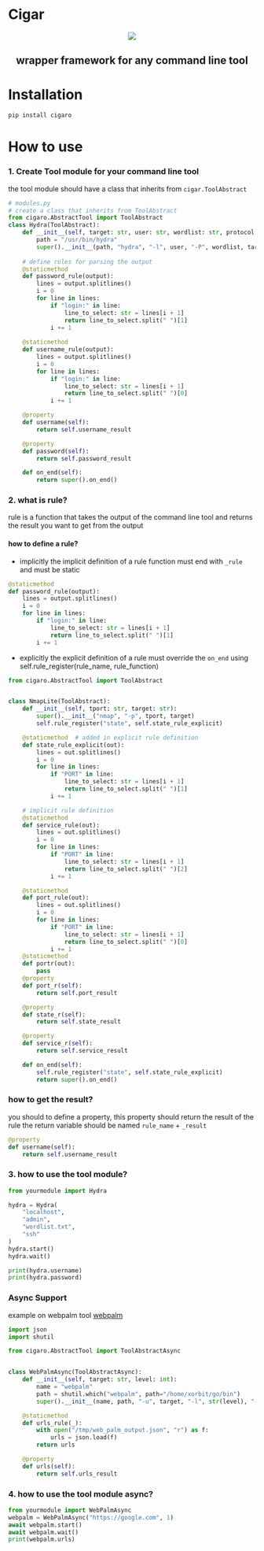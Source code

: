# Cigar 
<p align=center>
<img src="https://github.com/Malwarize/cigaro/assets/130087473/b2c2e336-4f3d-4bf3-b74a-54de498455b5)"/>
</p>
<h2 align=center>wrapper framework for any command line tool</h2> 

# Installation
```bash
pip install cigaro
```

# How to use
### 1. Create Tool module for your command line tool
the tool module should have a class that inherits from `cigar.ToolAbstract`
```python
# modules.py
# create a class that inherits from ToolAbstract
from cigaro.AbstractTool import ToolAbstract
class Hydra(ToolAbstract):
    def __init__(self, target: str, user: str, wordlist: str, protocol: str):
        path = "/usr/bin/hydra"
        super().__init__(path, "hydra", "-l", user, "-P", wordlist, target, protocol, "-t", "4")
    
    # define rules for parsing the output
    @staticmethod
    def password_rule(output):
        lines = output.splitlines()
        i = 0
        for line in lines:
            if "login:" in line:
                line_to_select: str = lines[i + 1]
                return line_to_select.split(" ")[1]
            i += 1
    
    @staticmethod
    def username_rule(output):
        lines = output.splitlines()
        i = 0
        for line in lines:
            if "login:" in line:
                line_to_select: str = lines[i + 1]
                return line_to_select.split(" ")[0]
            i += 1

    @property
    def username(self):
        return self.username_result

    @property
    def password(self):
        return self.password_result

    def on_end(self):
        return super().on_end()
```

### 2. what is rule?
rule is a function that takes the output of the command line tool and returns the result you want to get from the output
#### how to define a rule?
* implicitly
the implicit definition of a rule function must end with `_rule` and must be static
```python
@staticmethod
def password_rule(output):
    lines = output.splitlines()
    i = 0
    for line in lines:
        if "login:" in line:
            line_to_select: str = lines[i + 1]
            return line_to_select.split(" ")[1]
        i += 1
```
* explicitly
the explicit definition of a rule must override the `on_end` using self.rule_register(rule_name, rule_function)
```python
from cigaro.AbstractTool import ToolAbstract


class NmapLite(ToolAbstract):
    def __init__(self, tport: str, target: str):
        super().__init__("nmap", "-p", tport, target)
        self.rule_register("state", self.state_rule_explicit)

    @staticmethod  # added in explicit rule definition
    def state_rule_explicit(out):
        lines = out.splitlines()
        i = 0
        for line in lines:
            if "PORT" in line:
                line_to_select: str = lines[i + 1]
                return line_to_select.split(" ")[1]
            i += 1

    # implicit rule definition
    @staticmethod
    def service_rule(out):
        lines = out.splitlines()
        i = 0
        for line in lines:
            if "PORT" in line:
                line_to_select: str = lines[i + 1]
                return line_to_select.split(" ")[2]
            i += 1

    @staticmethod
    def port_rule(out):
        lines = out.splitlines()
        i = 0
        for line in lines:
            if "PORT" in line:
                line_to_select: str = lines[i + 1]
                return line_to_select.split(" ")[0]
            i += 1
    @staticmethod
    def portr(out):
        pass
    @property
    def port_r(self):
        return self.port_result

    @property
    def state_r(self):
        return self.state_result

    @property
    def service_r(self):
        return self.service_result

    def on_end(self):
        self.rule_register("state", self.state_rule_explicit)
        return super().on_end()
```

### how to get the result?
you should to define a property, this property should return the result of the rule
the return variable should be named `rule_name` + `_result`
```python
@property
def username(self):
    return self.username_result
```

### 3. how to use the tool module?

```python
from yourmodule import Hydra

hydra = Hydra(
    "localhost",
    "admin",
    "wordlist.txt",
    "ssh"
)
hydra.start()
hydra.wait()

print(hydra.username)
print(hydra.password)
```


### Async Support
example on webpalm tool
[webpalm](github.com/Malwarize/webpalm)
```python
import json
import shutil

from cigaro.AbstractTool import ToolAbstractAsync


class WebPalmAsync(ToolAbstractAsync):
    def __init__(self, target: str, level: int):
        name = "webpalm"
        path = shutil.which("webpalm", path="/home/xorbit/go/bin")
        super().__init__(name, path, "-u", target, "-l", str(level), "-o", "/tmp/web_palm_output.json")

    @staticmethod
    def urls_rule(_):
        with open("/tmp/web_palm_output.json", "r") as f:
            urls = json.load(f)
        return urls

    @property
    def urls(self):
        return self.urls_result
```

### 4. how to use the tool module async?
```python
from yourmodule import WebPalmAsync
webpalm = WebPalmAsync("https://google.com", 1)
await webpalm.start()
await webpalm.wait()
print(webpalm.urls)
```
